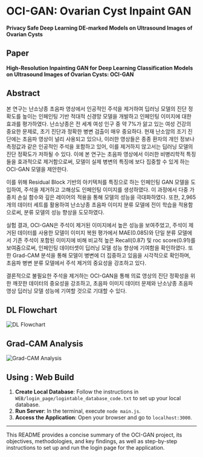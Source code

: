 # OCI-GAN: Ovarian Cyst Inpaint GAN
**Privacy Safe Deep Learning DE-marked Models on Ultrasound Images of Ovarian Cysts**

## Paper
**High-Resolution Inpainting GAN for Deep Learning Classification Models on Ultrasound Images of Ovarian Cysts: OCI-GAN**

## Abstract
본 연구는 난소낭종 초음파 영상에서 인공적인 주석을 제거하여 딥러닝 모델의 진단 정확도를 높이는 인페인팅 기반 적대적 신경망 모델을 개발하고 인페인팅 이미지에 대한 효과를 평가하였다. 난소낭종은 전 세계 여성 인구 중 약 7%가 앓고 있는 여성 건강의 중요한 문제로, 초기 진단과 정확한 병변 검출이 매우 중요하다. 현재 난소암의 조기 진단에는 초음파 영상이 널리 사용되고 있으나, 이러한 영상들은 종종 환자의 개인 정보나 측정값과 같은 인공적인 주석을 포함하고 있어, 이를 제거하지 않고서는 딥러닝 모델의 진단 정확도가 저하될 수 있다. 이에 본 연구는 초음파 영상에서 이러한 비병리학적 특징들을 효과적으로 제거함으로써, 모델이 실제 병변의 특징에 보다 집중할 수 있게 하는 OCI-GAN 모델을 제안한다.

이를 위해 Residual Block 기반의 아키텍처를 특징으로 하는 인페인팅 GAN 모델을 도입하여, 주석을 제거하고 고해상도 인페인팅 이미지를 생성하였다. 이 과정에서 다중 가중치 손실 함수와 깊은 레이어의 적용을 통해 모델의 성능을 극대화하였다. 또한, 2,965개의 데이터 세트를 활용하여 난소낭종 초음파 이미지 분류 모델에 전이 학습을 적용함으로써, 분류 모델의 성능 향상을 도모하였다.

실험 결과, OCI-GAN은 주석이 제거된 이미지에서 높은 성능을 보여주었고, 주석이 제거된 데이터를 사용한 모델이 이미지 복원 평가에서 MAE(0.085)와 단일 분류 모델에서 기존 주석이 포함된 이미지에 비해 비교적 높은 Recall(0.87) 및 roc score(0.91)를 보여줌으로써, 인페인팅 데이터셋이 딥러닝 모델 성능 향상에 기여함을 확인하였다. 또한 Grad-CAM 분석을 통해 모델이 병변에 더 집중하고 있음을 시각적으로 확인하며, 초음파 병변 분류 모델에서 주석 제거의 중요성을 강조하고 있다.

결론적으로 불필요한 주석을 제거하는 OCI-GAN을 통해 의료 영상의 진단 정확성을 위한 깨끗한 데이터의 중요성을 강조하고, 초음파 이미지 데이터 문제와 난소낭종 초음파 영상 딥러닝 모델 성능에 기여할 것으로 기대할 수 있다.

## DL Flowchart
![DL Flowchart]('img/dl_flow.png')

## Grad-CAM Analysis
![Grad-CAM Analysis]('img/gradcam_analysis.png')


## Using : Web Build

1. **Create Local Database**: Follow the instructions in `WEB/login_page/logintable_database_code.txt` to set up your local database.
2. **Run Server**: In the terminal, execute `node main.js`.
3. **Access the Application**: Open your browser and go to `localhost:3000`.

---
This README provides a concise summary of the OCI-GAN project, its objectives, methodologies, and key findings, as well as step-by-step instructions to set up and run the login page for the application.
